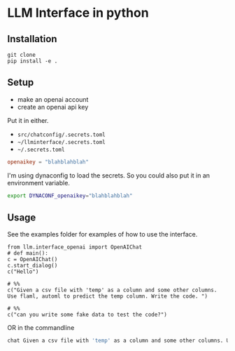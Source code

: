 # LLM Interface in python

## Installation

```
git clone 
pip install -e .
```

## Setup
* make an openai account
* create an openai api key

Put it in either. 
*  `src/chatconfig/.secrets.toml`
*  `~/llminterface/.secrets.toml`
* `~/.secrets.toml`

```toml
openaikey = "blahblahblah"
```

I'm using dynaconfig to load the secrets. So you could also put it in an environment variable. 
```bash
export DYNACONF_openaikey="blahblahblah"
```







## Usage

See the examples folder for examples of how to use the interface.

```
from llm.interface_openai import OpenAIChat
# def main():
c = OpenAIChat()
c.start_dialog()
c("Hello")

# %%
c("Given a csv file with 'temp' as a column and some other columns. Use flaml, automl to predict the temp column. Write the code. ")

# %%
c("can you write some fake data to test the code?")
```

OR in the commandline

```bash
chat Given a csv file with 'temp' as a column and some other columns. Use flaml, automl to predict the temp column. Write the code.

```